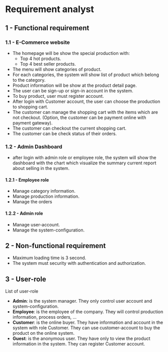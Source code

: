# Requirement analyst

## 1 - Functional requirement

### 1.1 - E-Commerce website

* The homepage will be show the special production with: 
    * Top 4 hot products.
    * Top 4 best seller products.
* The menu will show categories of product.
* For each categories, the system will show list of product which belong to the category.
* Product information will be show at the product detail page.
* The user can be sign-up or sign-in account in the system.
* To buy product, user must register account.
* After login with Customer account, the user can choose the production to shopping cart.
* The customer can manage the shopping cart with the items which are not checkout. (Option, the customer can be payment online with payment gateway).
* The customer can checkout the current shopping cart.
* The customer can be check status of their orders.

### 1.2 - Admin Dashboard

* after login with admin role or employee role, the system will show the dashboard with the chart which visualize the summary current report about selling in the system.

#### 1.2.1 - Employee role

* Manage category information. 
* Manage production information.
* Manage the orders

#### 1.2.2 - Admin role

* Manage user-account. 
* Manage the system-configuration.

## 2 - Non-functional requirement

* Maximum loading time is 3 second.
* The system must security with authentication and authorization.

## 3 - User-role

List of user-role
* **Admin**: is the system manager. They only control user account and system-configuration.
* **Employee**: is the employee of the company. They will control production information, process orders, ...
* **Customer**: is the online buyer. They have information and account in the system with role Customer. They can use customer-account to buy the product on the online system.
* **Guest**: is the anonymous user. They have only to view the product information in the system. They can register Customer account.